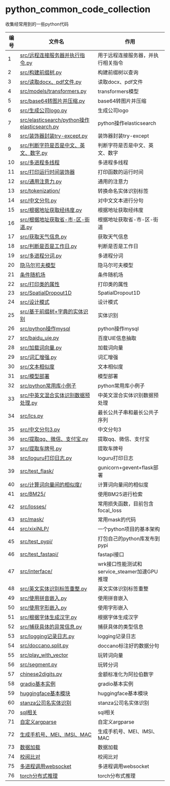 # python_common_code_collection
收集经常用到的一些python代码

| 编号 |  文件名   | 作用  |
| ---- |  ----  | ----  |
| 1 | <a href="https://github.com/taishan1994/python_common_code_collection/blob/main/src/%E8%BF%9C%E7%A8%8B%E8%BF%9E%E6%8E%A5%E6%9C%8D%E5%8A%A1%E5%99%A8%E5%B9%B6%E6%89%A7%E8%A1%8C%E6%8C%87%E4%BB%A4.py">src/远程连接服务器并执行指令.py</a>  | 用于远程连接服务器，并执行相关指令 |
| 2 | <a href="https://github.com/taishan1994/python_common_code_collection/blob/main/src/%E6%9E%84%E5%BB%BA%E5%89%8D%E7%BC%80%E6%A0%91.py">src/构建前缀树.py</a>  | 构建前缀树以查询 |
| 3 | <a href="https://github.com/taishan1994/python_common_code_collection/blob/main/src/%E8%AF%BB%E5%8F%96docx%E3%80%81pdf%E6%96%87%E4%BB%B6.py">src/读取docx、pdf文件.py</a> | 读取docx、pdf文件 |
| 4 | <a href="https://github.com/taishan1994/python_common_code_collection/blob/main/src/models/transformers.py">src/models/transformers.py</a> | transformers模型 |
| 5 | <a href="https://github.com/taishan1994/python_common_code_collection/blob/main/src/base64%E8%BD%AC%E5%9B%BE%E7%89%87%E5%B9%B6%E5%8E%8B%E7%BC%A9.py">src/base64转图片并压缩.py</a> | base64转图片并压缩 |
| 6 | <a href="https://github.com/taishan1994/python_common_code_collection/blob/main/src/%E7%94%9F%E6%88%90%E5%85%AC%E5%8F%B8logo.py">src/生成公司logo.py</a> | 生成公司logo |
| 7 | <a href="https://github.com/taishan1994/python_common_code_collection/blob/main/src/elasticsearch/python%E6%93%8D%E4%BD%9Celasticsearch.py">src/elasticsearch/python操作elasticsearch.py</a> | python操作elasticsearch |
| 8 | <a href="https://github.com/taishan1994/python_common_code_collection/blob/main/src/%E8%A3%85%E9%A5%B0%E5%99%A8%E5%B0%81%E8%A3%85try-except.py">src/装饰器封装try-except.py</a> | 装饰器封装try-except |
| 9 | <a href="https://github.com/taishan1994/python_common_code_collection/blob/main/src/%E5%88%A4%E6%96%AD%E5%AD%97%E7%AC%A6%E6%98%AF%E5%90%A6%E6%98%AF%E4%B8%AD%E6%96%87%E3%80%81%E8%8B%B1%E6%96%87%E3%80%81%E6%95%B0%E5%AD%97.py">src/判断字符是否是中文、英文、数字.py</a> | 判断字符是否是中文、英文、数字 |
| 10 | <a href="https://github.com/taishan1994/python_common_code_collection/tree/main/src/%E5%A4%9A%E7%BA%BF%E7%A8%8B%E5%A4%9A%E8%BF%9B%E7%A8%8B%E7%9B%B8%E5%85%B3">src/多进程多线程</a> | 多进程多线程 |
| 11 | <a href="https://github.com/taishan1994/python_common_code_collection/blob/main/src/%E6%89%93%E5%8D%B0%E8%BF%90%E8%A1%8C%E6%97%B6%E9%97%B4%E8%A3%85%E9%A5%B0%E5%99%A8.py">src/打印运行时间装饰器</a> | 打印函数的运行时间|
| 12 | <a href="https://github.com/taishan1994/python_common_code_collection/blob/main/src/%E9%80%9A%E7%94%A8%E6%B3%A8%E6%84%8F%E5%8A%9B.py">src/通用注意力.py</a> | 通用的注意力|
| 13 | <a href="https://github.com/taishan1994/python_common_code_collection/tree/main/src/tokenization">src/tokenization/</a> | 转换命名实体识别标签|
| 14 | <a href="https://github.com/taishan1994/python_common_code_collection/blob/main/src/%E4%B8%AD%E6%96%87%E5%88%86%E5%8F%A5.py">src/中文分句.py</a> | 对中文文本进行分句|
| 15 | <a href="https://github.com/taishan1994/python_common_code_collection/blob/main/src/%E6%A0%B9%E6%8D%AE%E5%9C%B0%E5%9D%80%E8%8E%B7%E5%8F%96%E7%BB%8F%E7%BA%AC%E5%BA%A6.py">src/根据地址获取经纬度.py</a> | 根据地址获取经纬度|
| 16 | <a href="https://github.com/taishan1994/python_common_code_collection/blob/main/src/%E6%A0%B9%E6%8D%AE%E5%9C%B0%E5%9D%80%E6%8F%90%E5%8F%96%E7%9C%81-%E5%B8%82-%E5%8C%BA-%E8%A1%97%E9%81%93.py">src/根据地址获取省-市-区-街道.py</a> | 根据地址获取省-市-区-街道|
| 17 | <a href="https://github.com/taishan1994/python_common_code_collection/blob/main/src/%E8%8E%B7%E5%8F%96%E5%A4%A9%E6%B0%94%E4%BF%A1%E6%81%AF.py">src/获取天气信息.py</a> | 获取天气信息|
| 18 | <a href="https://github.com/taishan1994/python_common_code_collection/tree/main/src/判断是否是工作日.py">src/判断是否是工作日.py</a> | 判断是否是工作日|
| 19 | <a href="https://github.com/taishan1994/python_common_code_collection/blob/main/src/%E5%A4%9A%E8%BF%9B%E7%A8%8B%E5%88%86%E8%AF%8D.py">src/多进程分词.py</a> | 多进程分词|
| 20 | <a href="https://github.com/Htring/HMM_NER">隐马尔可夫模型</a> | 隐马尔可夫模型|
| 21 | <a href="https://github.com/kmkurn/pytorch-crf/blob/master/torchcrf">条件随机场</a> | 条件随机场|
| 22 | <a href="https://github.com/taishan1994/python_common_code_collection/blob/main/src/%E6%89%93%E5%8D%B0%E7%B1%BB%E7%9A%84%E5%B1%9E%E6%80%A7.py">src/打印类的属性</a> | 打印类的属性|
| 23 | <a href="https://github.com/taishan1994/python_common_code_collection/blob/main/src/SpatialDropout1D.py">src/SpatialDropout1D</a> | SpatialDropout1D |
| 24 | <a href="https://github.com/taishan1994/python_common_code_collection/tree/main/src/%E8%AE%BE%E8%AE%A1%E6%A8%A1%E5%BC%8F">src/设计模式</a> | 设计模式 |
| 25 | <a href="https://github.com/taishan1994/python_common_code_collection/blob/main/src/%E5%9F%BA%E4%BA%8E%E5%89%8D%E7%BC%80%E6%A0%91%E7%9A%84%E5%AE%9E%E4%BD%93%E8%AF%86%E5%88%AB.py">src/基于前缀树+字典的实体识别</a> | 实体识别 |
| 26 | <a href="https://github.com/taishan1994/python_common_code_collection/blob/main/src/%E6%93%8D%E4%BD%9Cmysql.py">src/python操作mysql</a> | python操作mysql |
| 27 | <a href="https://github.com/taishan1994/python_common_code_collection/blob/main/src/baidu_uie.py">src/baidu_uie.py</a> | 百度UIE信息抽取 |
| 28 | <a href="https://github.com/taishan1994/python_common_code_collection/blob/main/src/%E5%8A%A0%E8%BD%BD%E8%AF%8D%E5%90%91%E9%87%8F.py">src/加载词向量.py</a> | 加载词向量 |
| 29 | [src/词汇增强.py](https://github.com/taishan1994/python_common_code_collection/blob/main/src/%E8%AF%8D%E6%B1%87%E5%A2%9E%E5%BC%BA.py) | 词汇增强 |
| 30 | [src/文本相似度](https://github.com/taishan1994/python_common_code_collection/tree/main/src/%E6%96%87%E6%9C%AC%E7%9B%B8%E4%BC%BC%E5%BA%A6) | 文本相似度 |
| 31 | [src/模型部署](https://github.com/taishan1994/python_common_code_collection/tree/main/src/%E6%A8%A1%E5%9E%8B%E9%83%A8%E7%BD%B2) | 模型部署 |
| 32 | [src/python常用库小例子](https://github.com/taishan1994/python_common_code_collection/blob/main/src/Python%E5%B8%B8%E7%94%A8%E5%BA%93%E5%B0%8F%E4%BE%8B%E5%AD%90.md) | python常用库小例子 |
| 33 | [src/中英文混合实体识别数据预处理.py](https://github.com/taishan1994/python_common_code_collection/blob/main/src/%E4%B8%AD%E8%8B%B1%E6%B7%B7%E5%90%88%E5%AE%9E%E4%BD%93%E8%AF%86%E5%88%AB%E6%95%B0%E6%8D%AE%E9%A2%84%E5%A4%84%E7%90%86.py) | 中英文混合实体识别数据预处理 |
| 34 | [src/lcs.py](https://github.com/taishan1994/python_common_code_collection/blob/main/src/lcs.py) | 最长公共子串和最长公共子序列 |
| 35 | [src/中文分句3.py](https://github.com/taishan1994/python_common_code_collection/blob/main/src/%E4%B8%AD%E6%96%87%E5%88%86%E5%8F%A53.py) | 中文分句3 |
| 36 | [src/提取qq、微信、支付宝.py](https://github.com/taishan1994/python_common_code_collection/blob/main/src/%E6%8F%90%E5%8F%96qq%E3%80%81%E5%BE%AE%E4%BF%A1%E3%80%81%E6%94%AF%E4%BB%98%E5%AE%9D.py) | 提取qq、微信、支付宝 |
| 37 | [src/提取车牌号.py](https://github.com/taishan1994/python_common_code_collection/blob/main/src/%E6%8F%90%E5%8F%96%E8%BD%A6%E7%89%8C%E5%8F%B7.py) | 提取车牌号 |
| 38 | [src/loguru打印日志.py](https://github.com/taishan1994/python_common_code_collection/blob/main/src/loguru%E6%89%93%E5%8D%B0%E6%97%A5%E5%BF%97.py) | loguru打印日志 |
| 39 | [src/test_flask/](https://github.com/taishan1994/python_common_code_collection/tree/main/src/test_flask) | gunicorn+gevent+flask部署 |
| 40 | [src/计算词向量间的相似度/](https://github.com/taishan1994/python_common_code_collection/tree/main/src/%E8%AE%A1%E7%AE%97%E8%AF%8D%E5%90%91%E9%87%8F%E9%97%B4%E7%9A%84%E7%9B%B8%E4%BC%BC%E5%BA%A6) | 计算词向量间的相似度 |
| 41 | [src/BM25/](https://github.com/taishan1994/python_common_code_collection/tree/main/src/BM25) | 使用BM25进行检索 |
| 42 | [src/losses/](https://github.com/taishan1994/python_common_code_collection/tree/main/src/losses) | 常用损失函数，目前包含focal_loss |
| 43 | [src/mask/](https://github.com/taishan1994/python_common_code_collection/tree/main/src/mask) | 常用mask的代码 |
| 44 | [src/xixiNLP/](https://github.com/taishan1994/python_common_code_collection/tree/main/src/xixiNLP) | 一个python项目的基本架构 |
| 45 | [src/test_pypi/](https://github.com/taishan1994/python_common_code_collection/tree/main/src/test_pypi/xixiNLP) | 打包自己的python库发布到pypi |
| 46 | [src/test_fastapi/](https://github.com/taishan1994/python_common_code_collection/tree/main/src/test_fastapi) | fastapi接口 |
| 47 | [src/interface/](https://github.com/taishan1994/python_common_code_collection/tree/main/src/interface) | wrk接口性能测试和service_steamer加速GPU推理 |
| 48 | [src/英文实体识别标签重整.py](https://github.com/taishan1994/python_common_code_collection/blob/main/src/%E8%8B%B1%E6%96%87%E5%AE%9E%E4%BD%93%E8%AF%86%E5%88%AB%E6%A0%87%E7%AD%BE%E9%87%8D%E6%95%B4.py) | 英文实体识别标签重整 |
| 49 | [src/使用拼音嵌入.py](https://github.com/taishan1994/python_common_code_collection/blob/main/src/%E4%BD%BF%E7%94%A8%E6%8B%BC%E9%9F%B3%E5%B5%8C%E5%85%A5.py) | 使用拼音嵌入 |
| 50 | [src/使用字形嵌入.py](https://github.com/taishan1994/python_common_code_collection/blob/main/src/%E4%BD%BF%E7%94%A8%E5%AD%97%E5%BD%A2%E5%B5%8C%E5%85%A5.py) | 使用字形嵌入 |
| 51 | [src/根据字体生成汉字.py](https://github.com/taishan1994/python_common_code_collection/blob/main/src/%E6%A0%B9%E6%8D%AE%E5%AD%97%E4%BD%93%E7%94%9F%E6%88%90%E6%B1%89%E5%AD%97.py) | 根据字体生成汉字 |
| 52 | [src/捕获具体的异常信息.py](https://github.com/taishan1994/python_common_code_collection/blob/main/src/%E6%8D%95%E8%8E%B7%E5%85%B7%E4%BD%93%E7%9A%84%E5%BC%82%E5%B8%B8%E4%BF%A1%E6%81%AF.py) | 捕获具体的类型信息 |
| 53 | [src/logging记录日志.py](https://github.com/taishan1994/python_common_code_collection/blob/main/src/logging%E8%AE%B0%E5%BD%95%E6%97%A5%E5%BF%97.py) | logging记录日志 |
| 54 | [src/doccano.split.py](https://github.com/taishan1994/python_common_code_collection/blob/main/src/doccano_split.py) | doccano标注好的数据分句 |
| 55 | [src/play_with_vector](https://github.com/taishan1994/python_common_code_collection/tree/main/src/play_with_vector) | 玩转词向量 |
| 56 | [src/segment.py](https://github.com/taishan1994/python_common_code_collection/blob/main/src/segment.py) | 玩转分词 |
| 57 | [chinese2digits.py](https://github.com/Wall-ee/chinese2digits/blob/master/Python/chinese2digits/chinese2digits.py) | 金额标准化为阿拉伯数字 |
| 58 | [gradio基本实例](https://github.com/taishan1994/python_common_code_collection/blob/main/src/gradio%E5%9F%BA%E6%9C%AC%E5%AE%9E%E4%BE%8B.md) | gradio基本实例 |
| 59 | [huggingface基本模块](https://github.com/taishan1994/python_common_code_collection/blob/main/src/huggingface) | huggingface基本模块 |
| 60 | [stanza公司名实体识别](https://github.com/taishan1994/python_common_code_collection/blob/main/src/stanza%E8%BF%9B%E8%A1%8C%E5%85%AC%E5%8F%B8%E5%90%8D%E5%AE%9E%E4%BD%93%E8%AF%86%E5%88%AB.md) | stanza公司名实体识别 |
| 70 | [sql相关](https://github.com/taishan1994/python_common_code_collection/blob/main/src/sql.md) | sql相关 |
| 71 | [自定义argparse](https://github.com/taishan1994/python_common_code_collection/blob/main/src/%E8%87%AA%E5%AE%9A%E4%B9%89argparse.md) | 自定义argparse |
| 72 | [生成手机号、MEI、IMSI、MAC](https://github.com/taishan1994/python_common_code_collection/blob/main/src/%E7%94%9F%E6%88%90%E6%89%8B%E6%9C%BA%E5%8F%B7%E3%80%81IMEI%E3%80%81IMSI%E3%80%81MAC.py) | 生成手机号、MEI、IMSI、MAC |
| 73 | [数据加载](https://github.com/taishan1994/python_common_code_collection/tree/main/src/data_loader) | 数据加载 |
| 74 | [校阅比对](https://github.com/taishan1994/python_common_code_collection/blob/main/src/%E6%A0%A1%E9%98%85%E6%AF%94%E5%AF%B9.py) | 校阅比对 |
| 75 | [多进程调用websocket](https://github.com/taishan1994/python_common_code_collection/blob/main/src/%E5%A4%9A%E8%BF%9B%E7%A8%8B%E8%B0%83%E7%94%A8websocket.py) | 多进程调用websocket |
| 76 | [torch分布式推理]([https://github.com/taishan1994/python_common_code_collection/blob/main/src/%E5%A4%9A%E8%BF%9B%E7%A8%8B%E8%B0%83%E7%94%A8websocket.py](https://github.com/taishan1994/python_common_code_collection/blob/main/src/torch%E5%88%86%E5%B8%83%E5%BC%8F%E6%8E%A8%E7%90%86.py)) | torch分布式推理 |

